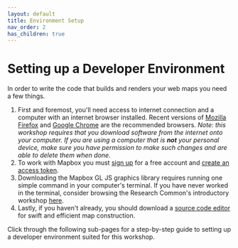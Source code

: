 ```yaml
---
layout: default
title: Environment Setup
nav_order: 2
has_children: true
---
```

# Setting up a Developer Environment
In order to write the code that builds and renders your web maps you need a few things.

1. First and foremost, you'll need access to internet connection and a computer with an internet browser installed. Recent versions of [Mozilla Firefox](https://www.mozilla.org) and [Google Chrome](https://www.google.com/chrome/) are the recommended browsers. _Note: this workshop requires that you download software from the internet onto your computer. If you are using a computer that is **not** your personal device, make sure you have permission to make such changes and are able to delete them when done._ 
2. To work with Mapbox you must [sign up](https://account.mapbox.com/auth/signup/) for a free account and [create an access token](https://account.mapbox.com/access-tokens/). 
3. Downloading the Mapbox GL JS graphics library requires running one simple command in your computer's terminal. If you have never worked in the terminal, consider browsing the Research Common's introductory workshop [here](https://ubc-library-rc.github.io/intro-shell/content/01-what-is-the-shell.html). <!--see if theres anything else that must be downloaded first -- eg leaflet) --> 
4. Lastly, if you haven't already, you should download a [source code editor](https://en.wikipedia.org/wiki/Source_code_editor) for swift and efficient map construction. 

Click through the following sub-pages for a step-by-step guide to setting up a developer environment suited for this workshop. 